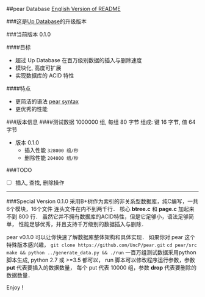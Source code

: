 ##pear Database
[English Version of README](./README.en.md)

###这是[Up Database](http://www.github.com/UncP/Up_Database)的升级版本

###当前版本 0.1.0

####目标
- 超过 Up Database 在百万级别数据的插入与删除速度
- 模块化, 高度可扩展
- 实现数据库的 ACID 特性

####特点
- 更简洁的语法 [pear syntax](./pear_syntax)
- 更优秀的性能


###版本信息
####测试数据 1000000 组, 每组 80 字节
	组成: 键 16 字节,  值 64 字节

* 版本 0.1.0
	- 插入性能			``` 328000 组/秒 ```
	- 删除性能			``` 204000 组/秒 ```


###TODO
- [ ] 插入, 查找, 删除操作


***

###Special Version 0.1.0
采用B+树作为索引的非关系型数据库，纯C编写，一共6个模块，16个文件
连头文件在内不到两千行．
核心 **btree.c** 和 **page.c** 加起来不到 800 行．
虽然它并不拥有数据库的ACID特性，但是它足够小，语法足够简单，
性能足够优秀，并且支持千万级别的数据插入与删除．

pear v0.1.0 可以让你快速了解数据库整体架构和具体实现．
如果你对 pear 这个特殊版本感兴趣，
`git clone https://github.com/UncP/pear.git`
`cd pear/src`
`make && python ../generate_data.py && ./run`
一百万组测试数据采用python脚本生成, python 2.7 或 >=3.5 都可以，
run 脚本可以修改程序运行参数，参数 **put** 代表要插入的数据数量，
每个 put 代表 10000 组，参数 **drop** 代表要删除的数据数量．

Enjoy !
